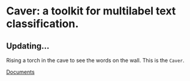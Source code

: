 # Caver: a toolkit for multilabel text classification.


Updating...
---

Rising a torch in the cave to see the words on the wall. This is the `Caver`.

[Documents](https://guokr.github.io/Caver)


